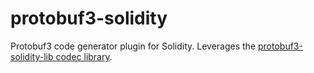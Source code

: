 # protobuf3-solidity

Protobuf3 code generator plugin for Solidity. Leverages the [protobuf3-solidity-lib codec library](https://github.com/lazyledger/protobuf3-solidity-lib).

